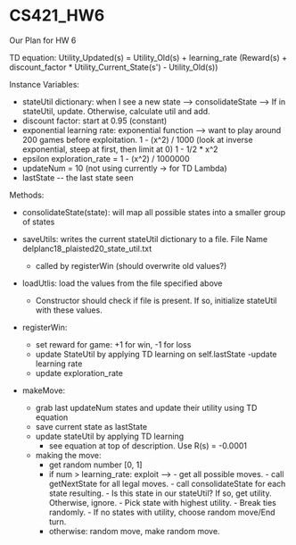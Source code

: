 # CS421_HW6

Our Plan for HW 6

TD equation: Utility_Updated(s) = Utility_Old(s) + learning_rate (Reward(s) + discount_factor * Utility_Current_State(s') - Utility_Old(s))

Instance Variables:
- stateUtil dictionary: when I see a new state --> consolidateState --> If in stateUtil, update. Otherwise, calculate util and add.
- discount factor: start at 0.95 (constant)
- exponential learning rate: exponential function --> want to play around 200 games before exploitation.
    1 - (x^2) / 1000 (look at inverse exponential, steep at first, then limit at 0) 1 - 1/2 * x^2
- epsilon exploration_rate = 1 - (x^2) / 1000000
- updateNum = 10 (not using currently -> for TD Lambda)
- lastState -- the last state seen

Methods:

- consolidateState(state): will map all possible states into a smaller group of states
     
- saveUtils: writes the current stateUtil dictionary to a file. File Name delplanc18_plaisted20_state_util.txt
  - called by registerWin (should overwrite old values?)
- loadUtlis: load the values from the file specified above
  - Constructor should check if file is present. If so, initialize stateUtil with these values.
- registerWin:
  - set reward for game: +1 for win, -1 for loss
  - update StateUtil by applying TD learning on self.lastState
  -update learning rate
  - update exploration_rate
- makeMove:
  - grab last updateNum states and update their utility using TD equation
  - save current state as lastState
  - update stateUtil by applying TD learning
    - see equation at top of description. Use R(s) = -0.0001
  - making the move:
    - get random number [0, 1]
    - if num > learning_rate:
        exploit --> 
          - get all possible moves. 
          - call getNextState for all legal moves.
          - call consolidateState for each state resulting.
          - Is this state in our stateUtil? If so, get utility. Otherwise, ignore.
          - Pick state with highest utility.
                - Break ties randomly.
                - If no states with utility, choose random move/End turn.
    - otherwise:
        random move,
        make random move. 
